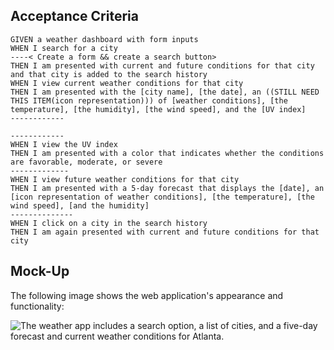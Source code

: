 ## Acceptance Criteria

```
GIVEN a weather dashboard with form inputs
WHEN I search for a city
----< Create a form && create a search button>
THEN I am presented with current and future conditions for that city and that city is added to the search history
WHEN I view current weather conditions for that city
THEN I am presented with the [city name], [the date], an ((STILL NEED THIS ITEM(icon representation))) of [weather conditions], [the temperature], [the humidity], [the wind speed], and the [UV index]
------------

------------
WHEN I view the UV index
THEN I am presented with a color that indicates whether the conditions are favorable, moderate, or severe
-------------
WHEN I view future weather conditions for that city
THEN I am presented with a 5-day forecast that displays the [date], an [icon representation of weather conditions], [the temperature], [the wind speed], [and the humidity]
--------------
WHEN I click on a city in the search history
THEN I am again presented with current and future conditions for that city
```

## Mock-Up

The following image shows the web application's appearance and functionality:

![The weather app includes a search option, a list of cities, and a five-day forecast and current weather conditions for Atlanta.](./Assets/06-server-side-apis-homework-demo.png)